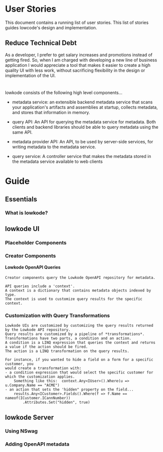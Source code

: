 # User Stories
This document contains a running list of user stories.
This list of stories guides lowcode's design and implementation.


## Reduce Technical Debt
As a developer, I prefer to get salary increases and promotions instead of getting fired.
So, when I am charged with developing a new line of business application I would appreciate a tool that makes it easier 
to create a high quality UI with less work, without sacrificing flexibility in the design or implementation of the UI.

# 

lowkode consists of the following high level components...

- metadata service: an extensible backend metadata service that scans your application's 
artifacts and assemblies at startup, collects metadata, and stores that information in memory.

- query API: An API for querying the metadata service for metadata.
Both clients and backend libraries should be able to query metadata using the same API.

- metadata provider API: An API, to be used by server-side services, for writing metadata to the metadata service.

- query service: A controller service that makes the metadata stored in the metadata service available to web clients






# Guide
## Essentials
### What is lowkode?
## lowkode UI
### Placeholder Components
### Creator Components

#### Lowkode OpenAPI Queries
	Creator components query the Lowkode OpenAPI repository for metadata.

	API queries include a 'context'.  
	A context is a dictionary that contains metadata objects indexed by type.  
	The context is used to customize query results for the specific context.

### Customization with Query Transformations
	Lowkode UIs are customized by customizing the query results returned by the Lowkode API repository.
	Query results are customized by a pipeline of *transformations*.
	Transformations have two parts, a condition and an action.
	A condition is a LINQ expression that queries the context and returns a value if the action should be fired.
	The action is a LINQ transformation on the query results.

	For instance, if you wanted to hide a field on a form for a specific customer, you 
	would create a transformation with:
	- a condition expression that would select the specific customer for which the customization applies.
		Something like this:  context.Any<IUser>().Where(u => u.Company.Name == "ACME")
	- an action that sets the 'hidden" property on the field...
		results.Any<ICustomer>.Fields().Where(f => f.Name == nameof(ICustomer.ICannNumber))
			.Attributes.Set("hidden", true)

## lowkode Server
### Using NSwag 
### Adding OpenAPI metadata

